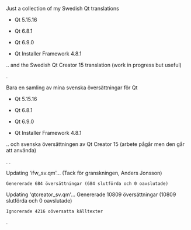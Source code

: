 Just a collection of my Swedish Qt translations


- Qt 5.15.16

- Qt 6.8.1

- Qt 6.9.0

- Qt Installer Framework 4.8.1


.. and the Swedish Qt Creator 15 translation (work in progress but useful)


.


Bara en samling av mina svenska översättningar för Qt

- Qt 5.15.16

- Qt 6.8.1

- Qt 6.9.0

- Qt Installer Framework 4.8.1


.. och svenska översättningen av Qt Creator 15 (arbete pågår men den går att använda)

.
.

Updating 'ifw_sv.qm'... (Tack för granskningen, Anders Jonsson)

    Genererade 684 översättningar (684 slutförda och 0 oavslutade)



Updating 'qtcreator_sv.qm'...
    Genererade 10809 översättningar (10809 slutförda och 0 oavslutade)
    
    Ignorerade 4216 oöversatta källtexter

.

